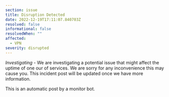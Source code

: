 ```yaml
---
section: issue
title: Disruption Detected
date: 2022-12-19T17:11:07.840703Z
resolved: false
informational: false
resolvedWhen: ""
affected:
  - VPN
severity: disrupted
---
```

*Investigating* - We are investigating a potential issue that might affect the uptime of one our of services. We are sorry for any inconvenience this may cause you. This incident post will be updated once we have more information.

This is an automatic post by a monitor bot.
        
